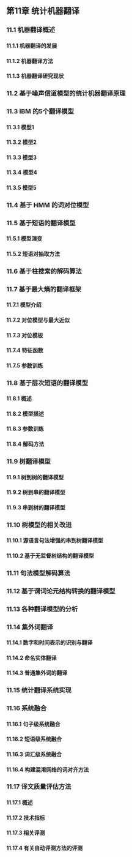 ## 第11章 统计机器翻译

### 11.1 机器翻译概述
#### 11.1.1 机器翻译的发展
#### 11.1.2 机器翻译方法
#### 11.1.3 机器翻译研究现状
### 11.2 基于噪声信道模型的统计机器翻译原理
### 11.3 IBM 的5个翻译模型
#### 11.3.1 模型1
#### 11.3.2 模型2
#### 11.3.3 模型3
#### 11.3.4 模型4
#### 11.3.5 模型5
### 11.4 基于 HMM 的词对位模型
### 11.5 基于短语的翻译模型
#### 11.5.1 模型演变
#### 11.5.2 短语对抽取方法
### 11.6 基于柱搜索的解码算法
### 11.7 基于最大熵的翻译框架
#### 11.7.1 模型介绍
#### 11.7.2 对位模型与最大近似
#### 11.7.3 对位模板
#### 11.7.4 特征函数
#### 11.7.5 参数训练
### 11.8 基于层次短语的翻译模型
#### 11.8.1 概述
#### 11.8.2 模型描述
#### 11.8.3 参数训练
#### 11.8.4 解码方法
### 11.9 树翻译模型
#### 11.9.1 树到树的翻译模型
#### 11.9.2 树到串的翻译模型
#### 11.9.3 串到树的翻译模型
### 11.10 树模型的相关改进
#### 11.10.1 源语言句法增强的串到树翻译模型
#### 11.10.2 基于无监督树结构的翻译模型
### 11.11 句法模型解码算法
### 11.12 基于谓词论元结构转换的翻译模型
### 11.13 各种翻译模型的分析
### 11.14 集外词翻译
#### 11.14.1 数字和时间表示的识别与翻译
#### 11.14.2 命名实体翻译
#### 11.14.3 普通集外词的翻译
### 11.15 统计翻译系统实现
### 11.16 系统融合
#### 11.16.1 句子级系统融合
#### 11.16.2 短语级系统融合
#### 11.16.3 词汇级系统融合
#### 11.16.4 构建混淆网络的词对齐方法
### 11.17 译文质量评估方法
#### 11.17.1 概述
#### 11.17.2 技术指标
#### 11.17.3 相关评测
#### 11.17.4 有关自动评测方法的评测
